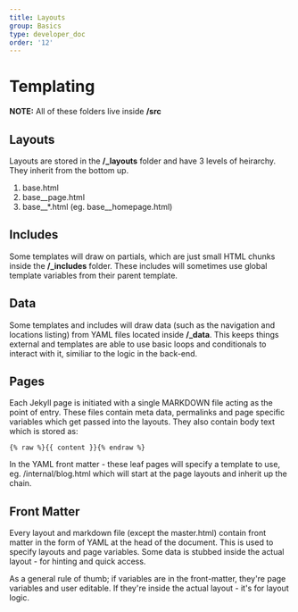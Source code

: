 ```yaml
---
title: Layouts
group: Basics
type: developer_doc
order: '12'
---
```


# Templating

**NOTE:** All of these folders live inside **/src**

<div class="spacer m-b-2"></div>

## Layouts

Layouts are stored in the **/_layouts** folder and have 3 levels of heirarchy. They inherit from the bottom up.

1. base.html
2. base__page.html
3. base__*.html (eg. base__homepage.html)

<div class="spacer m-b-2"></div>

## Includes

Some templates will draw on partials, which are just small HTML chunks inside the **/_includes** folder. These includes will sometimes use global template variables from their parent template.

<div class="spacer m-b-2"></div>

## Data

Some templates and includes will draw data (such as the navigation and locations listing) from YAML files located inside **/_data**. This keeps things external and templates are able to use basic loops and conditionals to interact with it, similiar to the logic in the back-end.

<div class="spacer m-b-2"></div>

## Pages

Each Jekyll page is initiated with a single MARKDOWN file acting as the point of entry. These files contain meta data, permalinks and page specific variables which get passed into the layouts. They also contain body text which is stored as:

```
{% raw %}{{ content }}{% endraw %}
```

In the YAML front matter - these leaf pages will specify a template to use, eg. /internal/blog.html which will start at the page layouts and inherit up the chain.

<div class="spacer m-b-2"></div>

## Front Matter

Every layout and markdown file (except the master.html) contain front matter in the form of YAML at the head of the document. This is used to specify layouts and page variables. Some data is stubbed inside the actual layout - for hinting and quick access.

As a general rule of thumb; if variables are in the front-matter, they're page variables and user editable. If they're inside the actual layout - it's for layout logic.